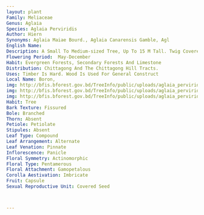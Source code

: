 ```yaml
---
layout: plant
Family: Meliaceae
Genus: Aglaia
Species: Aglaia Perviridis
Author: Hiern
Synonyms: Aglaia Maiae Bourd., Aglaia Canarensis Gamble, Agl
English Name: 
Description: A Small To Medium-sized Tree, Up To 15 M Tall. Twig Covered With Small Reddish-brown Peltate Scales Which Have A Dark Central Spot And An Irregular Or Fimbriate Margin, Occasionally With Stellate Scales. Leaves Very Large, Up To 54 Cm Long, Rachis Up To 10 Cm Long, Petioles, Rachis And Petiolules With Few To Many Scales, Leaflets 11-13, 7.5-23.0 Ã— 2-6 Cm, Blackish-brown Or Reddish-brown When Dry, Usually Ovate, Rounded On One Side And Cuneate On The Other At The Markedly Asymmetrical Base, Tapering To A Caudate Apex, With Few To Many Scales On The Midrib Below, Usually Pitted And Sometimes Rugulose On Both Surfaces, Secondary Veins 12-18 On Each Side Of The Midvein, Often Red When Dry, Petiolules Up To 10 Mm Long. Inflorescence Up To 35 Cm Long And 24 Cm Wide, Peduncles Up To 12 Cm Long. Flowers 1.2-2.3 Ã— 1.2-1.8 Mm, Ellipsoid, Pedicels 0.5-1.0 Mm Long. Calyx 5-lobed, Glabrous, Ciliate Along The Margin. Petals 5, Free, Imbricate. Staminal Tube 1-2 Ã— 0.7-1.7 Mm, Anthers 5, Inserted Near The Base Or About Half Way Up The Tube, Included Or Just Protruding Through The Aperture. Ovary 1-celled With 2 Ovules, Glabrous. Fruit A Berry, Up To 3.0 Ã— 1.8 Cm, Asymmetrically Ellipsoid, With One Side Flat Or Slightly Concave, Yellow Or Brown, Pericarp Thin, Brittle, Covered With Scales Or Occasionally Reddish-brown Stellate Scales On The Outside, Inner Surface Smooth And Shiny, Valve 1 With One Seed. Seeds Up To 2.7 Ã— 1.4 Cm, Completely Surrounded By An Aril, The Aril Thin, Papery And Dark Reddish-brown When Dry.
Flowering Period:  May-December
Habit: Evergreen Forests, Secondary Forests And Limestone
Distribution: Chittagong And The Chittagong Hill Tracts.
Uses: Timber Is Hard. Wood Is Used For General Construct
Local Name: Boron, 
img: http://bfis.bforest.gov.bd/TreeInfo/public/uploads/aglaia_perviridis.jpg
img: http://bfis.bforest.gov.bd/TreeInfo/public/uploads/aglaia_perviridis1.jpg
img: http://bfis.bforest.gov.bd/TreeInfo/public/uploads/aglaia_perviridis2.jpg
Habit: Tree
Bark Texture: Fissured
Bole: Branched
Thorn: Absent
Petiole: Petiolate
Stipules: Absent
Leaf Type: Compound
Leaf Arrangement: Alternate
Leaf Venation: Pinnate
Inflorescence: Panicle
Floral Symmetry: Actinomorphic
Floral Type: Pentamerous
Floral Attachment: Gamopetalous
Corolla Aestivation: Imbricate
Fruit: Capsule
Sexual Reproductive Unit: Covered Seed



---
```


